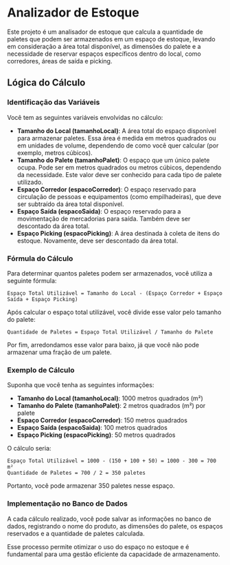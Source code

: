 # Analizador de Estoque

Este projeto é um analisador de estoque que calcula a quantidade de paletes que podem ser armazenados em um espaço de estoque, levando em consideração a área total disponível, as dimensões do palete e a necessidade de reservar espaços específicos dentro do local, como corredores, áreas de saída e picking.

## Lógica do Cálculo

### Identificação das Variáveis

Você tem as seguintes variáveis envolvidas no cálculo:

- **Tamanho do Local (tamanhoLocal)**: A área total do espaço disponível para armazenar paletes. Essa área é medida em metros quadrados ou em unidades de volume, dependendo de como você quer calcular (por exemplo, metros cúbicos).
- **Tamanho do Palete (tamanhoPalet)**: O espaço que um único palete ocupa. Pode ser em metros quadrados ou metros cúbicos, dependendo da necessidade. Este valor deve ser conhecido para cada tipo de palete utilizado.
- **Espaço Corredor (espacoCorredor)**: O espaço reservado para circulação de pessoas e equipamentos (como empilhadeiras), que deve ser subtraído da área total disponível.
- **Espaço Saída (espacoSaida)**: O espaço reservado para a movimentação de mercadorias para saída. Também deve ser descontado da área total.
- **Espaço Picking (espacoPicking)**: A área destinada à coleta de itens do estoque. Novamente, deve ser descontado da área total.

### Fórmula do Cálculo

Para determinar quantos paletes podem ser armazenados, você utiliza a seguinte fórmula:

```
Espaço Total Utilizável = Tamanho do Local - (Espaço Corredor + Espaço Saída + Espaço Picking)
```

Após calcular o espaço total utilizável, você divide esse valor pelo tamanho do palete:

```
Quantidade de Paletes = Espaço Total Utilizável / Tamanho do Palete
```

Por fim, arredondamos esse valor para baixo, já que você não pode armazenar uma fração de um palete.

### Exemplo de Cálculo

Suponha que você tenha as seguintes informações:

- **Tamanho do Local (tamanhoLocal)**: 1000 metros quadrados (m²)
- **Tamanho do Palete (tamanhoPalet)**: 2 metros quadrados (m²) por palete
- **Espaço Corredor (espacoCorredor)**: 150 metros quadrados
- **Espaço Saída (espacoSaida)**: 100 metros quadrados
- **Espaço Picking (espacoPicking)**: 50 metros quadrados

O cálculo seria:

```
Espaço Total Utilizável = 1000 - (150 + 100 + 50) = 1000 - 300 = 700 m²
Quantidade de Paletes = 700 / 2 = 350 paletes
```

Portanto, você pode armazenar 350 paletes nesse espaço.

### Implementação no Banco de Dados

A cada cálculo realizado, você pode salvar as informações no banco de dados, registrando o nome do produto, as dimensões do palete, os espaços reservados e a quantidade de paletes calculada.

Esse processo permite otimizar o uso do espaço no estoque e é fundamental para uma gestão eficiente da capacidade de armazenamento.
